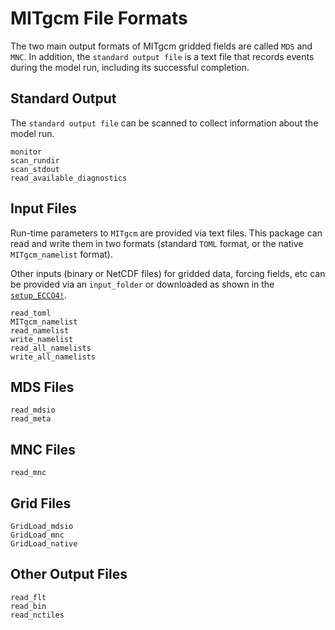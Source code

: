 # MITgcm File Formats

The two main output formats of MITgcm gridded fields are called `MDS` and `MNC`. In addition, the `standard output file` is a text file that records events during the model run, including its successful completion.

## Standard Output

The `standard output file` can be scanned to collect information about the model run. 

```@docs
monitor
scan_rundir
scan_stdout
read_available_diagnostics
```

## Input Files

Run-time parameters to `MITgcm` are provided via text files. This package can read and write them in two formats (standard `TOML` format, or the native `MITgcm_namelist` format).

Other inputs (binary or NetCDF files) for gridded data, forcing fields, etc can be provided via an `input_folder` or downloaded as shown in the [`setup_ECCO4!`](@ref).

```@docs
read_toml
MITgcm_namelist
read_namelist
write_namelist
read_all_namelists
write_all_namelists
```

## MDS Files

```@docs
read_mdsio
read_meta
```

## MNC Files

```@docs
read_mnc
```

## Grid Files

```@docs
GridLoad_mdsio
GridLoad_mnc
GridLoad_native
```

## Other Output Files

```@docs
read_flt
read_bin
read_nctiles
```

